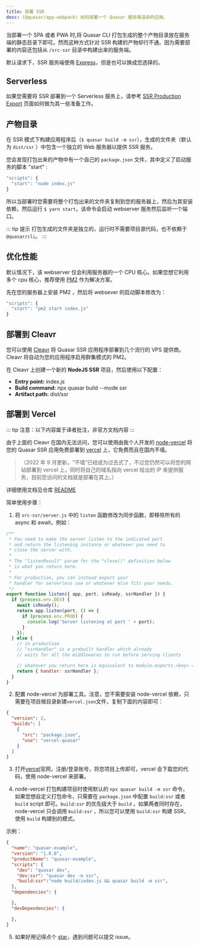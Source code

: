 ```yaml
---
title: 部署 SSR
desc: (@quasar/app-webpack) 如何部署一个 Quasar 服务端渲染的应用。
---
```


当部署一个 SPA 或者 PWA 时,将 Quasar CLI 打包生成的整个产物目录放在服务端的静态目录下即可。然而这种方式针对 SSR 构建的产物却行不通。因为需要部署的内容还包括从 `/src-ssr` 目录中构建出来的服务端。

默认请求下，SSR 服务端使用 [Express](https://expressjs.com/)，但是也可以换成您选择的。

## Serverless

如果您需要将 SSR 部署到一个 Serverless 服务上，请参考  [SSR Production Export](/quasar-cli-webpack/developing-ssr/ssr-webserver) 页面如何做为其一些准备工作。

## 产物目录

在 SSR 模式下构建应用程序后（`$ quasar build -m ssr`），生成的文件夹（默认为 `dist/ssr` ）中包含一个独立的 Web 服务器以提供 SSR 服务。

您会发现打包出来的产物中有一个自己的 `package.json` 文件，其中定义了启动服务的脚本 "start" :

```js
"scripts": {
  "start": "node index.js"
}
```
所以当部署时您需要将整个打包出来的文件夹复制到您的服务器上，然后为其安装依赖，然后运行 `$ yarn start`，该命令会启动 webserver 服务然后监听一个端口。

::: tip 提示
打包生成的文件夹是独立的，运行时不需要项目源代码，也不依赖于 `@quasar/cli`。
:::

## 优化性能
默认情况下，该 webserver 仅会利用服务器的一个 CPU 核心。如果您想它利用多个 cpu 核心，推荐使用 [PM2](http://pm2.keymetrics.io/) 作为解决方案。

先在您的服务器上安装 PM2 ，然后将 websever 的启动脚本修改为：
```js
"scripts": {
  "start": "pm2 start index.js"
}
```

## 部署到 Cleavr

您可以使用 [Cleavr](https://cleavr.io) 将 Quasar SSR 应用程序部署到几个流行的 VPS 提供商。Cleavr 将自动为您的应用程序启用群集模式的 PM2。

在 Cleavr 上创建一个新的 **NodeJS SSR** 项目，然后使用以下配置：

- **Entry point:** index.js
- **Build command:** npx quasar build --mode ssr
- **Artifact path:** dist/ssr

## 部署到 Vercel

::: tip
注意：以下内容属于译者批注，非官方文档内容
:::

由于上面的 Cleavr 在国内无法访问，您可以使用由我个人开发的 [node-vercel](https://github.com/dongwa/vercel-quasar) 将您的 Quasar SSR 应用免费部署到 [vercel](https://vercel.com/) 上，它免费而且在国内不墙。

>（2022 年 9 月更新，“不墙”已经成为过去式了，不过您仍然可以将您的网站部署到 vercel 上，同时将自己的域名指向 vercel 给出的 IP 来提供服务，目前您访问的文档就是部署在其上。）

详细使用文档见仓库 [README](https://github.com/dongwa/vercel-quasar)

简单使用步骤：

1. 将 `src-ssr/server.js` 中的 `listen` 函数修改为同步函数，即移除所有的 async 和 await，例如：

``` js
/**
 * You need to make the server listen to the indicated port
 * and return the listening instance or whatever you need to
 * close the server with.
 *
 * The "listenResult" param for the "close()" definition below
 * is what you return here.
 *
 * For production, you can instead export your
 * handler for serverless use or whatever else fits your needs.
 */
export function listen({ app, port, isReady, ssrHandler }) {
  if (process.env.DEV) {
    await isReady();
    return app.listen(port, () => {
      if (process.env.PROD) {
        console.log('Server listening at port ' + port);
      }
    });
  } else {
    // in production
    // "ssrHandler" is a prebuilt handler which already
    // waits for all the middlewares to run before serving clients

    // whatever you return here is equivalent to module.exports.<key> = <value>
    return { handler: ssrHandler };
  }
}
```

2. 配置 node-vercel 为部署工具。注意，您不需要安装 node-vercel 依赖，只需要在项目根目录新建`vercel.json`文件，复制下面的内容即可：

  ``` json
  {
    "version": 2,
    "builds": [
      {
        "src": "package.json",
        "use": "vercel-quasar"
      }
    ]
  }
  ```

3. 打开[vercel](https://vercel.com/)官网，注册/登录账号，将您项目上传即可，vercel 会下载您的代码，使用 node-vercel 来部署。

4. node-vercel 打包构建项目时使用默认的 `npx quasar build -m ssr` 命令，如果您想自定义打包命令，只需要在 `package.json` 中配置 `build:ssr` 或者 `build` script 即可。`build:ssr` 的优先级大于 `build` ，如果两者同时存在，node-vercel 只会调用 `build:ssr` ，所以您可以使用 `build:ssr` 构建 SSR，使用 `build` 构建别的模式。

示例：
``` json
{
  "name": "quasar-example",
  "version": "1.0.0",
  "productName": "quasar-example",
  "scripts": {
    "dev": "quasar dev",
    "dev:ssr": "quasar dev -m ssr",
    "build:ssr":"node build/index.js && quasar build -m ssr",
  },
  "dependencies": {

  },
  "devDependencies": {

  },
}
```

5. 如果好用记得点个 [star](https://github.com/dongwa/vercel-quasar)，遇到问题可以提交 issue。
